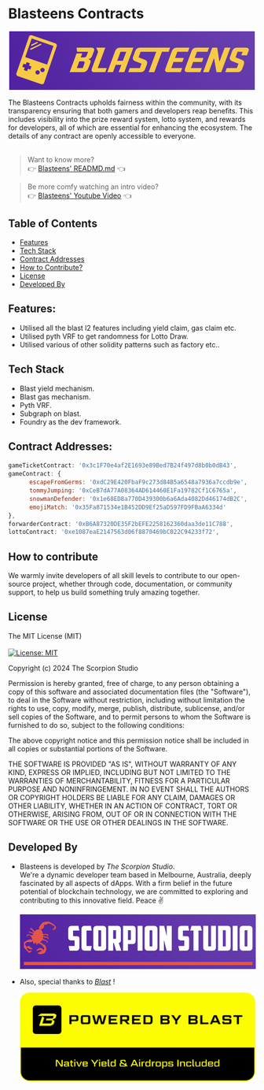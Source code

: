 # Blasteens Contracts
<p align="center">
  <img alt="Blasteens" src="public/images/blasteens.png" width="500" >
</p>
The Blasteens Contracts upholds fairness within the community, with its transparency ensuring that both gamers and developers reap benefits. This includes visibility into the prize reward system, lotto system, and rewards for developers, all of which are essential for enhancing the ecosystem. The details of any contract are openly accessible to everyone.
<br><br>

> Want to know more? <br>
> 👉 [Blasteens' READMD.md](https://github.com/future-web3/blasteens-ui) 👈

> Be more comfy watching an intro video?<br>
> 👉 [Blasteens' Youtube Video](url) 👈

## Table of Contents
* [Features](#features)
* [Tech Stack](#tech-stack)
* [Contract Addresses](#contract-addresses)
* [How to Contribute?](#how-to-contribute)
* [License](#license)
* [Developed By](#developed-by)

## Features:
 - Utilised all the blast l2 features including yield claim, gas claim etc.
 - Utilised pyth VRF to get randomness for Lotto Draw.
 - Utilised various of other solidity patterns such as factory etc..

## Tech Stack
 - Blast yield mechanism.
 - Blast gas mechanism.
 - Pyth VRF.
 - Subgraph on blast.
 - Foundry as the dev framework.

## Contract Addresses:
```javascript
gameTicketContract: '0x3c1F70e4af2E1693e89Bed7B24f497d8b0b0dB43',
gameContract: {
      escapeFromGerms: '0xdC29E420FbaF9c273d84B5a6548a7936a7ccdb9e',
      tommyJumping: '0xCeB7dA77A08364AD614460E1Fa19782Cf1C6765a',
      snowmanDefender: '0x1e68ED8a770D439300b6a6Ada4082Dd46174dB2C',
      emojiMatch: '0x35Fa871534e1B452DD9Ef25aD597FD9FBaA6334d'
},
forwarderContract: '0xB6A87320DE35F2bEFE2258162360daa3de11C788',
lottoContract: '0xe1087eaE2147563d06f8870469bC022C94233f72',

```

## How to contribute
We warmly invite developers of all skill levels to contribute to our open-source project, whether through code, documentation, or community support, to help us build something truly amazing together.

## License
The MIT License (MIT)
<br>
<br>
[![License: MIT](https://img.shields.io/badge/License-MIT-yellow.svg)](https://opensource.org/licenses/MIT)

Copyright (c) 2024 The Scorpion Studio

Permission is hereby granted, free of charge, to any person obtaining a copy of this software and associated documentation files (the "Software"), to deal in the Software without restriction, including without limitation the rights to use, copy, modify, merge, publish, distribute, sublicense, and/or sell copies of the Software, and to permit persons to whom the Software is furnished to do so, subject to the following conditions:

The above copyright notice and this permission notice shall be included in all copies or substantial portions of the Software.

THE SOFTWARE IS PROVIDED "AS IS", WITHOUT WARRANTY OF ANY KIND, EXPRESS OR IMPLIED, INCLUDING BUT NOT LIMITED TO THE WARRANTIES OF MERCHANTABILITY, FITNESS FOR A PARTICULAR PURPOSE AND NONINFRINGEMENT. IN NO EVENT SHALL THE AUTHORS OR COPYRIGHT HOLDERS BE LIABLE FOR ANY CLAIM, DAMAGES OR OTHER LIABILITY, WHETHER IN AN ACTION OF CONTRACT, TORT OR OTHERWISE, ARISING FROM, OUT OF OR IN CONNECTION WITH THE SOFTWARE OR THE USE OR OTHER DEALINGS IN THE SOFTWARE.

## Developed By
- Blasteens is developed by _The Scorpion Studio_. \
We're a dynamic developer team based in Melbourne, Australia, deeply fascinated by all aspects of dApps. With a firm belief in the future potential of blockchain technology, we are committed to exploring and contributing to this innovative field. Peace ✌️
  <p align="left">
    <img alt="Scorpion Studio" src="public/images/scorpion-studio.png" width="500" >
  </p>
- Also, special thanks to _[Blast](https://blast.io/en)_ !
  <p align="left">
    <img alt="Blast" src="public/images/blast.svg" width="500" >
  </p>
